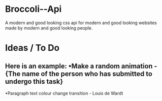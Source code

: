 Broccoli--Api
=============

A modern and good looking css api for modern and good looking websites made by modern and good looking people.


Ideas / To Do
=============
Here is an example:
•Make a random animation - {The name of the person who has submitted to undergo this task}
-------------------

•Paragraph text colour change transition - Louis de Wardt
